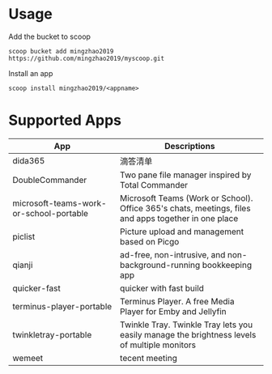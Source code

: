 # Usage
Add the bucket to scoop

`scoop bucket add mingzhao2019 https://github.com/mingzhao2019/myscoop.git`

Install an app

`scoop install mingzhao2019/<appname>`


# Supported Apps

| App                                    | Descriptions                                                                                        |
|----------------------------------------|-----------------------------------------------------------------------------------------------------|
|dida365                                 |滴答清单                                                                                              |
|DoubleCommander     |Two pane file manager inspired by Total Commander              |
|microsoft-teams-work-or-school-portable | Microsoft Teams (Work or School). Office 365's chats, meetings, files and apps together in one place|
|piclist                     |Picture upload and management based on Picgo|
|qianji|ad-free, non-intrusive, and non-background-running bookkeeping app|
|quicker-fast|quicker with fast build|
|terminus-player-portable|Terminus Player. A free Media Player for Emby and Jellyfin|
|twinkletray-portable|Twinkle Tray. Twinkle Tray lets you easily manage the brightness levels of multiple monitors|
|wemeet|tecent meeting|
